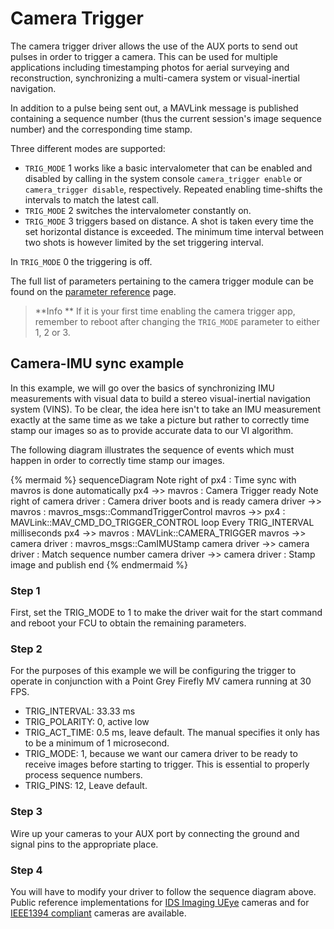 # Camera Trigger
The camera trigger driver allows the use of the AUX ports to send out pulses in
order to trigger a camera. This can be used for multiple applications including
timestamping photos for aerial surveying and reconstruction, synchronizing a
multi-camera system or visual-inertial navigation.

In addition to a pulse being sent out, a MAVLink message is published containing
a sequence number (thus the current session's image sequence number) and the
corresponding time stamp.

Three different modes are supported:
* `TRIG_MODE` 1 works like a basic intervalometer that can be enabled and disabled by calling in the system console `camera_trigger enable` or `camera_trigger disable`, respectively. Repeated enabling time-shifts the intervals to match the latest call.
* `TRIG_MODE` 2 switches the intervalometer constantly on.
* `TRIG_MODE` 3 triggers based on distance. A shot is taken every time the set horizontal distance is exceeded. The minimum time interval between two shots is however limited by the set triggering interval.

In `TRIG_MODE` 0 the triggering is off.

The full list of parameters pertaining to the camera trigger module can be found
on the [parameter reference](https://pixhawk.org/firmware/parameters#camera_trigger) page.

> **Info ** If it is your first time enabling the camera trigger app, remember to reboot after changing the `TRIG_MODE` parameter to either 1, 2 or 3.

## Camera-IMU sync example
In this example, we will go over the basics of synchronizing IMU measurements
with visual data to build a stereo visual-inertial navigation system (VINS). To
be clear, the idea here isn't to take an IMU measurement exactly at the same time
as we take a picture but rather to correctly time stamp our images so as to
provide accurate data to our VI algorithm.

The following diagram illustrates the sequence of events which must happen in
order to correctly time stamp our images.

{% mermaid %}
sequenceDiagram
  Note right of px4 : Time sync with mavros is done automatically
  px4 ->> mavros : Camera Trigger ready
  Note right of camera driver : Camera driver boots and is ready
  camera driver ->> mavros : mavros_msgs::CommandTriggerControl
  mavros ->> px4 : MAVLink::MAV_CMD_DO_TRIGGER_CONTROL
  loop Every TRIG_INTERVAL milliseconds
  px4 ->> mavros : MAVLink::CAMERA_TRIGGER
  mavros ->> camera driver : mavros_msgs::CamIMUStamp
  camera driver ->> camera driver : Match sequence number
  camera driver ->> camera driver : Stamp image and publish
end
{% endmermaid %}

### Step 1
First, set the TRIG_MODE to 1 to make the driver wait for the start command and
reboot your FCU to obtain the remaining parameters.

### Step 2
For the purposes of this example we will be configuring the trigger to operate
in conjunction with a Point Grey Firefly MV camera running at 30 FPS.

* TRIG_INTERVAL: 33.33 ms
* TRIG_POLARITY: 0, active low
* TRIG_ACT_TIME: 0.5 ms, leave default. The manual specifies it only has to be a
minimum of 1 microsecond.
* TRIG_MODE: 1, because we want our camera driver to be ready to receive images
before starting to trigger. This is essential to properly process sequence
numbers.
* TRIG_PINS: 12, Leave default.

### Step 3
Wire up your cameras to your AUX port by connecting the ground and signal pins to
the appropriate place.

### Step 4
You will have to modify your driver to follow the sequence diagram above. Public
reference implementations for [IDS Imaging UEye](https://github.com/ProjectArtemis/ueye_cam)
cameras and for [IEEE1394 compliant](https://github.com/andre-nguyen/camera1394) cameras are available.
